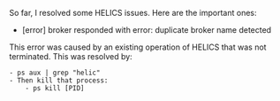 So far, I resolved some HELICS issues. Here are the important ones:

- [error] broker responded with error: duplicate broker name detected

This error was caused by an existing operation of HELICS that was not terminated. This was resolved by:

    - ps aux | grep "helic"
    - Then kill that process:
        - ps kill [PID]

